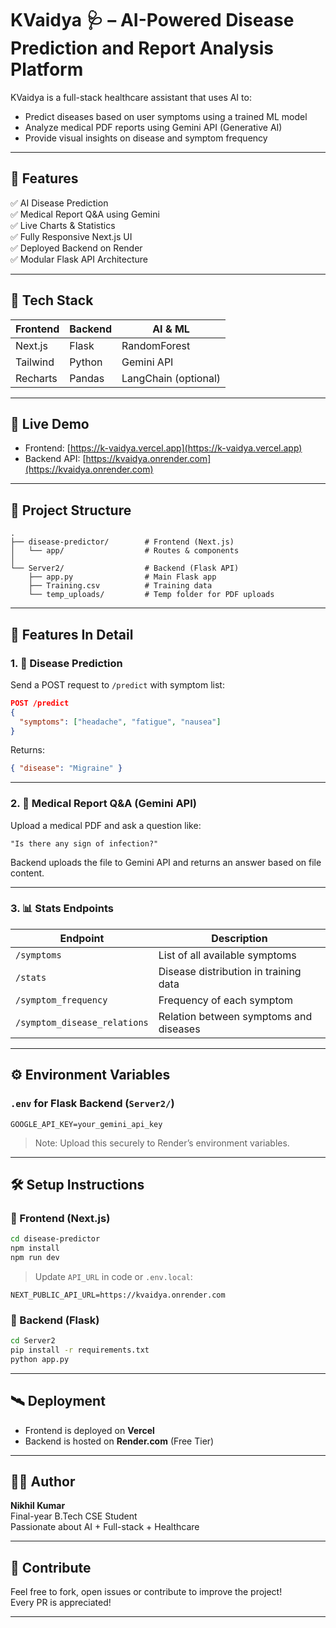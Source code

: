 # KVaidya 🩺 – AI-Powered Disease Prediction and Report Analysis Platform

KVaidya is a full-stack healthcare assistant that uses AI to:
- Predict diseases based on user symptoms using a trained ML model
- Analyze medical PDF reports using Gemini API (Generative AI)
- Provide visual insights on disease and symptom frequency

---

## 🧠 Features

✅ AI Disease Prediction  
✅ Medical Report Q&A using Gemini  
✅ Live Charts & Statistics  
✅ Fully Responsive Next.js UI  
✅ Deployed Backend on Render  
✅ Modular Flask API Architecture

---

## 🧩 Tech Stack

| Frontend | Backend  | AI & ML      |
|----------|----------|--------------|
| Next.js  | Flask    | RandomForest |
| Tailwind | Python   | Gemini API   |
| Recharts | Pandas   | LangChain (optional) |

---

## 🚀 Live Demo

- Frontend: [https://k-vaidya.vercel.app](https://k-vaidya.vercel.app)
- Backend API: [https://kvaidya.onrender.com](https://kvaidya.onrender.com)

---

## 📁 Project Structure

```
.
├── disease-predictor/        # Frontend (Next.js)
│   └── app/                  # Routes & components
│
└── Server2/                  # Backend (Flask API)
    ├── app.py                # Main Flask app
    ├── Training.csv          # Training data
    └── temp_uploads/         # Temp folder for PDF uploads
```

---

## 🧪 Features In Detail

### 1. 🤒 Disease Prediction
Send a POST request to `/predict` with symptom list:

```json
POST /predict
{
  "symptoms": ["headache", "fatigue", "nausea"]
}
```

Returns:

```json
{ "disease": "Migraine" }
```

---

### 2. 📄 Medical Report Q&A (Gemini API)

Upload a medical PDF and ask a question like:
```
"Is there any sign of infection?"
```

Backend uploads the file to Gemini API and returns an answer based on file content.

---

### 3. 📊 Stats Endpoints

| Endpoint                     | Description                             |
|-----------------------------|-----------------------------------------|
| `/symptoms`                 | List of all available symptoms          |
| `/stats`                    | Disease distribution in training data   |
| `/symptom_frequency`        | Frequency of each symptom               |
| `/symptom_disease_relations`| Relation between symptoms and diseases  |

---

## ⚙️ Environment Variables

### `.env` for Flask Backend (`Server2/`)

```env
GOOGLE_API_KEY=your_gemini_api_key
```

> Note: Upload this securely to Render’s environment variables.

---

## 🛠️ Setup Instructions

### 🧩 Frontend (Next.js)

```bash
cd disease-predictor
npm install
npm run dev
```

> Update `API_URL` in code or `.env.local`:
```env
NEXT_PUBLIC_API_URL=https://kvaidya.onrender.com
```

### 🧠 Backend (Flask)

```bash
cd Server2
pip install -r requirements.txt
python app.py
```

---

## 🛰 Deployment

- Frontend is deployed on **Vercel**
- Backend is hosted on **Render.com** (Free Tier)

---

## 👨‍💻 Author

**Nikhil Kumar**  
Final-year B.Tech CSE Student  
Passionate about AI + Full-stack + Healthcare

---

## 🌟 Contribute

Feel free to fork, open issues or contribute to improve the project!  
Every PR is appreciated!

---
